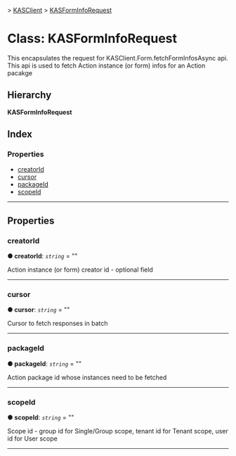 [](../README.md) > [KASClient](../modules/kasclient.md) > [KASFormInfoRequest](../classes/kasclient.kasforminforequest.md)

# Class: KASFormInfoRequest

This encapsulates the request for KASClient.Form.fetchFormInfosAsync api. This api is used to fetch Action instance (or form) infos for an Action pacakge
## Hierarchy

**KASFormInfoRequest**

## Index

### Properties

* [creatorId](kasclient.kasforminforequest.md#creatorid)
* [cursor](kasclient.kasforminforequest.md#cursor)
* [packageId](kasclient.kasforminforequest.md#packageid)
* [scopeId](kasclient.kasforminforequest.md#scopeid)

---

## Properties

<a id="creatorid"></a>

###  creatorId

**● creatorId**: *`string`* = ""

Action instance (or form) creator id - optional field

___
<a id="cursor"></a>

###  cursor

**● cursor**: *`string`* = ""

Cursor to fetch responses in batch

___
<a id="packageid"></a>

###  packageId

**● packageId**: *`string`* = ""

Action package id whose instances need to be fetched

___
<a id="scopeid"></a>

###  scopeId

**● scopeId**: *`string`* = ""

Scope id - group id for Single/Group scope, tenant id for Tenant scope, user id for User scope

___

